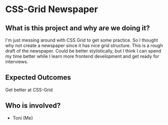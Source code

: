 # CSS-Grid Newspaper

## What is this project and why are we doing it?

I'm just messing around with CSS Grid to get some practice. So I thought why not create a newspaper since it has nice grid structure. This is a rough draft of the newspaper. Could be better stylistically, but I think I can spend my time better while I learn more frontend development and get ready for interviews.

## Expected Outcomes

Get better at CSS-Grid

## Who is involved?

- Toni (Me)
